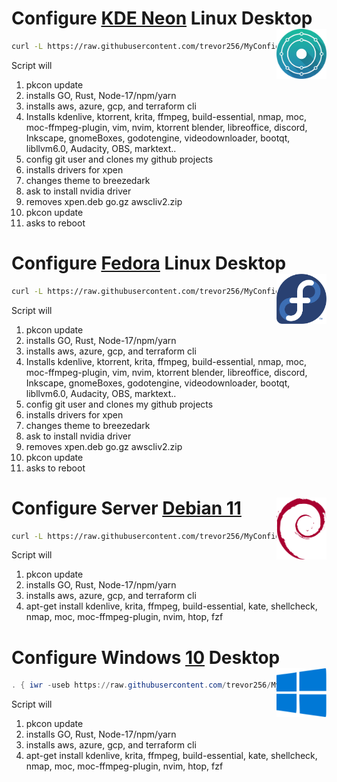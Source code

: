 # Configure [KDE Neon](https://neon.kde.org/download) Linux Desktop<img align="right" width="80px" src="https://raw.githubusercontent.com/trevor256/trevor256/main/imgs/neon.svg">
```bash
curl -L https://raw.githubusercontent.com/trevor256/MyConfig/main/neonDesktop.sh | sudo bash
```
Script will
  1. pkcon update
  2. installs GO, Rust, Node-17/npm/yarn
  3. installs aws, azure, gcp, and terraform cli
  4. Installs kdenlive, ktorrent, krita, ffmpeg, build-essential, nmap, moc, moc-ffmpeg-plugin, 
     vim, nvim, ktorrent blender, libreoffice, discord, Inkscape, gnomeBoxes, godotengine, 
     videodownloader, bootqt, libllvm6.0, Audacity, OBS, marktext..
  6. config git user and clones my github projects 
  7. installs drivers for xpen 
  8. changes theme to breezedark 
  9. ask to install nvidia driver 
  10. removes xpen.deb go.gz awscliv2.zip
  11. pkcon update
  12. asks to reboot

# Configure [Fedora](https://getfedora.org) Linux Desktop<img align="right" width="80px" src="https://raw.githubusercontent.com/trevor256/trevor256/main/imgs/fedora.svg">
```bash
curl -L https://raw.githubusercontent.com/trevor256/MyConfig/main/fedoraDesktop.sh | sudo bash
```
Script will
  1. pkcon update
  2. installs GO, Rust, Node-17/npm/yarn
  3. installs aws, azure, gcp, and terraform cli
  4. Installs kdenlive, ktorrent, krita, ffmpeg, build-essential, nmap, moc, moc-ffmpeg-plugin, 
     vim, nvim, ktorrent blender, libreoffice, discord, Inkscape, gnomeBoxes, godotengine, 
     videodownloader, bootqt, libllvm6.0, Audacity, OBS, marktext..
  6. config git user and clones my github projects 
  7. installs drivers for xpen 
  8. changes theme to breezedark 
  9. ask to install nvidia driver 
  10. removes xpen.deb go.gz awscliv2.zip
  11. pkcon update
  12. asks to reboot

# Configure Server [Debian 11](https://cdimage.debian.org/debian-cd/current/amd64/iso-cd/debian-11.3.0-amd64-netinst.iso) <img align="right" width="80px" src="https://raw.githubusercontent.com/trevor256/trevor256/main/imgs/debian.svg">
```bash
curl -L https://raw.githubusercontent.com/trevor256/MyConfig/main/Server.sh | sudo bash
```
Script will
  1. pkcon update
  2. installs GO, Rust, Node-17/npm/yarn
  3. installs aws, azure, gcp, and terraform cli
  4. apt-get install  kdenlive, krita, ffmpeg, build-essential, kate, shellcheck, nmap, moc, moc-ffmpeg-plugin, nvim, htop, fzf
  

# Configure Windows [10](https://neon.kde.org/download) Desktop <img align="right" width="80px" src="https://raw.githubusercontent.com/trevor256/trevor256/main/imgs/win.svg">

```powershell
. { iwr -useb https://raw.githubusercontent.com/trevor256/MyConfig/main/WindowsDesktop.ps1 } | iex; install
```
Script will
  1. pkcon update
  2. installs GO, Rust, Node-17/npm/yarn
  3. installs aws, azure, gcp, and terraform cli
  4. apt-get install  kdenlive, krita, ffmpeg, build-essential, kate, shellcheck, nmap, moc, moc-ffmpeg-plugin, nvim, htop, fzf
